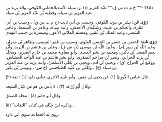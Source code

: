 ٣٤٥١ -** خ م ت س ق:** عَبْد العزيز (د) بن سياه الأسديالحماني الكوفي، والد يزيد بن عبد العزيز بن سياه، وقطية بْن عَبْد العزيز بْن سياه.

**رَوَى عَن:** بشر بن دويد الكوفي، وحبيب بن أَبي ثابت (خ م ت س ق) ، وحبيب بن أَبي عَمْرة، والحكم بن عتيبة، وسُلَيْمان الأعمش، وأبيه سياه، وعامر بن السمط، وعامر الشعبي، وعبد الملك بْن عُمَير، ومسلم الملائي الأَعور، وميسرة بن حبيب النهدي.

**رَوَى عَنه:** الحسن بن جعفر بن الحسن العلوي، وسيف بن عُمَر التميمي، وطاهر بْن مدرار، وعبد اللَّه بْن نمير (م) ، وعُبَيد اللَّه بْن موسى (ت س ق) ، وعلي بن هاشم بن البريد، وأَبُو نعيم الفضل بْن دكين، ومحمد بن بشر العبدي، وأبو معاوية محمد بن خازم الضرير، ومخلد بْن يزيد الحراني، ونصر بْن مزاحم المنقري، وأبو بشر هاشم بن عبد الواحد الجشاش، ووكيع بْن الجراح (ق) ، ويحيى بْن آدم، ويحيى بن يَعْلَى الأَسلميّ، وابنه يزيد بن عبد العزيز بن سياه (خ) ، ويَعْلَى بن عُبَيد الطنافسي (خ س) ، ويونس بْن بكير.

قال عباس الدُّورِيُّ (١) عَن يحيى بْن مَعِين، وأبو عُبَيد الآجري عنأبي داود (١) : ثقة (٢) .

وَقَال أَبُو زُرْعَة (٣) : لا بأس بن هو من كبار الشيعة.

وَقَال أبو حاتم (٤) : محله الصدق.

وذكره ابنُ حِبَّان فِي كتاب "الثقات" (٥) .

روى له الجماعة سوى أبي داود.